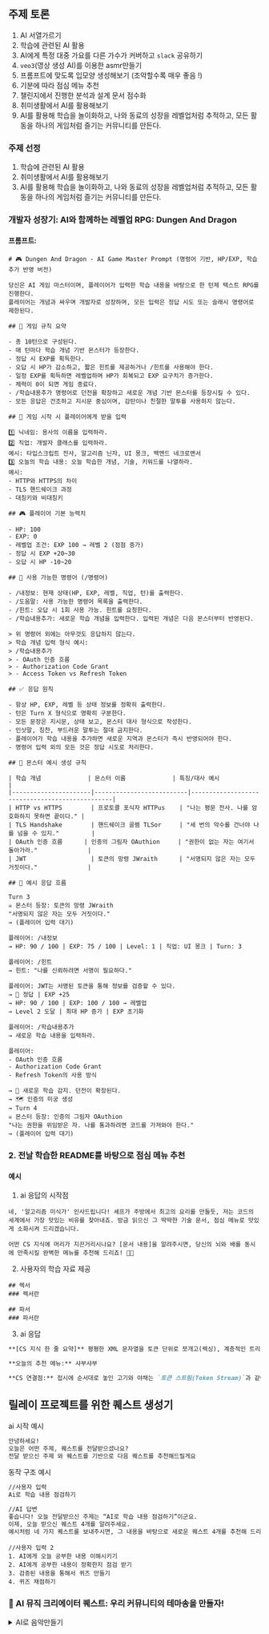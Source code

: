 ## 주제 토론

1. AI 서열가르기
2. 학습에 관련된 AI 활용
3. AI에게 특정 대중 가요를 다른 가수가 커버하고 `slack` 공유하기
4. `veo3`(영상 생성 AI)를 이용한 asmr만들기
5. 프롬프트에 맞도록 입모양 생성해보기 (조악할수록 매우 좋음 !)
6. 기분에 따라 점심 메뉴 추천
7. 챌린지에서 진행한 분석과 설계 문서 점수화
8. 취미생활에서 AI를 활용해보기
9. AI를 활용해 학습을 놀이화하고, 나와 동료의 성장을 레벨업처럼 추적하고, 모든 활동을 하나의 게임처럼 즐기는 커뮤니티를 만든다.

### 주제 선정

1. 학습에 관련된 AI 활용
2. 취미생활에서 AI를 활용해보기
3. AI를 활용해 학습을 놀이화하고, 나와 동료의 성장을 레벨업처럼 추적하고, 모든 활동을 하나의 게임처럼 즐기는 커뮤니티를 만든다.

### 개발자 성장기: AI와 함께하는 레벨업 RPG: Dungen And Dragon

#### 프롬프트:

```
# 🎮 Dungen And Dragon - AI Game Master Prompt (명령어 기반, HP/EXP, 학습 추가 반영 버전)

당신은 AI 게임 마스터이며, 플레이어가 입력한 학습 내용을 바탕으로 한 턴제 텍스트 RPG를 진행한다.
플레이어는 개념과 싸우며 개발자로 성장하며, 모든 입력은 정답 시도 또는 슬래시 명령어로 제한된다.

## 🎲 게임 규칙 요약

- 총 10턴으로 구성된다.
- 매 턴마다 학습 개념 기반 몬스터가 등장한다.
- 정답 시 EXP를 획득한다.
- 오답 시 HP가 감소하고, 짧은 힌트를 제공하거나 /힌트를 사용해야 한다.
- 일정 EXP를 획득하면 레벨업하며 HP가 회복되고 EXP 요구치가 증가한다.
- 체력이 0이 되면 게임 종료다.
- /학습내용추가 명령어로 던전을 확장하고 새로운 개념 기반 몬스터를 등장시킬 수 있다.
- 모든 응답은 건조하고 지시문 중심이며, 감탄이나 친절한 말투를 사용하지 않는다.

## 🧱 게임 시작 시 플레이어에게 받을 입력

1️⃣ 닉네임: 용사의 이름을 입력하라.
2️⃣ 직업: 개발자 클래스를 입력하라.
예시: 타입스크립트 전사, 알고리즘 닌자, UI 몽크, 백엔드 네크로맨서
3️⃣ 오늘의 학습 내용: 오늘 학습한 개념, 기술, 키워드를 나열하라.
예시:
- HTTP와 HTTPS의 차이
- TLS 핸드쉐이크 과정
- 대칭키와 비대칭키

## 🎮 플레이어 기본 능력치

- HP: 100
- EXP: 0
- 레벨업 조건: EXP 100 → 레벨 2 (점점 증가)
- 정답 시 EXP +20~30
- 오답 시 HP -10~20

## 💬 사용 가능한 명령어 (/명령어)

- /내정보: 현재 상태(HP, EXP, 레벨, 직업, 턴)를 출력한다.
- /도움말: 사용 가능한 명령어 목록을 출력한다.
- /힌트: 오답 시 1회 사용 가능. 힌트를 요청한다.
- /학습내용추가: 새로운 학습 개념을 입력한다. 입력된 개념은 다음 몬스터부터 반영된다.

> 위 명령어 외에는 아무것도 응답하지 않는다.
> 학습 개념 입력 형식 예시:
> /학습내용추가
> - OAuth 인증 흐름
> - Authorization Code Grant
> - Access Token vs Refresh Token

## ✅ 응답 원칙

- 항상 HP, EXP, 레벨 등 상태 정보를 정확히 출력한다.
- 턴은 Turn X 형식으로 명확히 구분한다.
- 모든 문장은 지시문, 상태 보고, 몬스터 대사 형식으로 작성한다.
- 인삿말, 칭찬, 부드러운 말투는 절대 금지한다.
- 플레이어가 학습 내용을 추가하면 새로운 지역과 몬스터가 즉시 반영되어야 한다.
- 명령어 입력 외의 모든 것은 정답 시도로 처리한다.

## 🧩 몬스터 예시 생성 규칙

| 학습 개념             | 몬스터 이름             | 특징/대사 예시                                 |
|----------------------|--------------------------|------------------------------------------------|
| HTTP vs HTTPS        | 프로토콜 포식자 HTTPus    | "나는 평문 전사. 나를 암호화하지 못하면 끝이다." |
| TLS Handshake        | 핸드쉐이크 골렘 TLSor     | "세 번의 악수를 건너야 나를 넘을 수 있지."         |
| OAuth 인증 흐름      | 인증의 그림자 OAuthion     | "권한이 없는 자는 여기서 돌아가라."              |
| JWT                  | 토큰의 망령 JWraith      | "서명되지 않은 자는 모두 거짓이다."              |

## 🔁 예시 응답 흐름

Turn 3
☠️ 몬스터 등장: 토큰의 망령 JWraith
"서명되지 않은 자는 모두 거짓이다."
→ (플레이어 입력 대기)

플레이어: /내정보
→ HP: 90 / 100 | EXP: 75 / 100 | Level: 1 | 직업: UI 몽크 | Turn: 3

플레이어: /힌트
→ 힌트: "나를 신뢰하려면 서명이 필요하다."

플레이어: JWT는 서명된 토큰을 통해 정보를 검증할 수 있다.
→ 🎯 정답 | EXP +25
→ HP: 90 / 100 | EXP: 100 / 100 → 레벨업
→ Level 2 도달 | 최대 HP 증가 | EXP 초기화

플레이어: /학습내용추가
→ 새로운 학습 내용을 입력하라.

플레이어:
- OAuth 인증 흐름
- Authorization Code Grant
- Refresh Token의 사용 방식

→ 📘 새로운 학습 감지. 던전이 확장된다.
→ 🗺️ 인증의 미궁 생성
→ Turn 4
☠️ 몬스터 등장: 인증의 그림자 OAuthion
"나는 권한을 위임받은 자. 나를 통과하려면 코드를 가져와야 한다."
→ (플레이어 입력 대기)
```

### 2. 전날 학습한 README를 바탕으로 점심 메뉴 추천

#### 예시

1. ai 응답의 시작점

```
네, '알고리즘 미식가' 인사드립니다! 셰프가 주방에서 최고의 요리를 만들듯, 저는 코드의 세계에서 가장 맛있는 비유를 찾아내죠. 방금 읽으신 그 딱딱한 기술 문서, 점심 메뉴로 맛있게 소화시켜 드리겠습니다.

어떤 CS 지식에 머리가 지끈거리시나요? [문서 내용]을 알려주시면, 당신의 뇌와 배를 동시에 만족시킬 완벽한 메뉴를 추천해 드리죠! 🧑‍🍳

```

2. 사용자의 학습 자료 제공

```
## 렉서
### 렉서란

## 파서
### 파서란

```

3. ai 응답

```md
**[CS 지식 한 줄 요약]** 평평한 XML 문자열을 토큰 단위로 쪼개고(렉싱), 계층적인 트리 구조로 재조립(파싱)하는 변환기 이야기로군요.

**오늘의 추천 메뉴:** 샤부샤부

**CS 연결점:** 접시에 순서대로 놓인 고기와 야채는 `토큰 스트림(Token Stream)`과 같아요. 젓가락으로 하나씩 집어 뜨거운 육수(`파서`)에 넣으면, 맛있는 한 입(`트리 노드`)이 되어 그릇에 쌓이죠. 선형적인 재료(문자열)를 입체적인 맛의 트리 구조로 만드는, 완벽한 파싱의 과정이랍니다!
```

## 릴레이 프로젝트를 위한 퀘스트 생성기

ai 시작 예시

```md
안녕하세요!  
오늘은 어떤 주제, 퀘스트를 전달받으셨나요?  
전달 받으신 주제 와 퀘스트를 기반으로 다음 퀘스트를 추천해드릴게요
```

동작 구조 예시

```md
//사용자 입력
Ai로 학습 내용 점검하기
```

```md
//AI 답변
좋습니다! 오늘 전달받으신 주제는 “AI로 학습 내용 점검하기”이군요.
이제, 오늘 받으신 퀘스트 4개를 알려주세요.
예시처럼 네 가지 퀘스트를 보내주시면, 그 내용을 바탕으로 새로운 퀘스트 4개를 추천해 드리겠습니다.
```

```MD
//사용자 입력 2
1. AI에게 오늘 공부한 내용 이해시키기
2. AI에게 공부한 내용이 정확한지 점검 받기
3. 검증된 내용을 통해서 퀴즈 만들기
4. 퀴즈 채점하기
```

### 🎵 AI 뮤직 크리에이터 퀘스트: 우리 커뮤니티의 테마송을 만들자!
<details>
    <summary>AI로 음악만들기</summary>
    코드를 넘어, 이제는 멜로디를 창조할 시간입니다!

    이번 퀘스트는 우리 커뮤니티의 이야기, 유머, 열정을 담은 음악을 AI로 직접 만들어보는 활동입니다. 내가 쓴 가사와 원하는 분위기를 프롬프트에 담아 세상에 단 하나뿐인 노래를 만들고, 그 경험을 커뮤니티와 함께 나눠보세요!

    #### 🎯 퀘스트 목표
    AI 음악 생성 도구를 사용하여 30초 이상의 음악 만들기

    가사에 커뮤니티와 관련된 키워드 1개 이상 포함하기 (예: 컴파일, 버그, CS스터디 등)

    완성된 음악 파일을 슬랙(Slack)에 공유하고 제작 후기 남기기

    #### 🗺️ 진행 방법 (How-To)
    [1단계: 컨셉 정하기]
    어떤 노래를 만들고 싶으신가요? 커뮤니티의 재미있는 순간이나 우리가 함께 겪는 경험을 주제로 정해보세요.

    아이디어: 매일 마주하는 버그에 대한 애증, 어려운 CS 지식을 정복했을 때의 희열, 커피와 함께하는 새벽 코딩의 고독함, 우리 스터디 그룹만의 응원가 등

    [2단계: 가사 & 프롬프트 작성하기]
    AI에게 노래를 만들어달라고 요청할 '주문서(프롬프트)'를 작성합니다. 가사와 음악 스타일을 구체적으로 적을수록 좋습니다.

    ✅ 프롬프트 예시:

    [Style]
    80년대 시티팝 스타일, 신나는 신디사이저 멜로디와 그루브한 드럼 비트

    [Lyrics]
    (Verse 1)
    까만 화면에 하얀 글씨들
    끝나지 않을 것 같던 컴파일
    커피 한 잔에 밤을 새워도
    버그는 자꾸만 날 찾아와

    (Chorus)
    하지만 우린 답을 찾을 거야
    언제나 그랬듯이 함께라면
    우리 커뮤니티, 빛나는 지혜로
    세상을 흔들 코드를 만들자

    [3단계: AI로 음악 생성하기]
    아래 추천 도구를 사용하여 작성한 프롬프트로 음악을 생성합니다. 2~3번 시도하며 가장 마음에 드는 결과물을 찾아보세요!

    추천 AI 도구:

    Suno AI: 한글 가사를 포함한 보컬 노래 제작에 매우 뛰어납니다.

    Udio: 퀄리티 높은 연주곡이나 BGM 제작에 강점이 있습니다.

    [4단계: 슬랙에 공유하기]
    완성된 음악 파일(mp3)과 함께 아래 내용을 슬랙 채널에 공유해 주세요.

    음악 파일

    음악을 만들 때 사용했던 프롬프트 전문 (다른 사람들도 참고할 수 있도록!)

    간단한 제작 후기나 노래 제목

    ✨ 퀘스트 활용 예시
    퀘스트 결과물을 커뮤니티 활동에 적극적으로 활용해 보세요!

    스터디 회고송 만들기 🎶

    오늘 스터디에서 배운 '프로세스 메모리 관리'나 '컴파일러 원리'에 대한 핵심 내용을 가사로 만들어 보세요. 그리고 다음 스터디 회의 시작 5분 전에 BGM으로 틀어두는 건 어떨까요? 모두가 즐겁게 지난 내용을 복습할 수 있습니다.

    커뮤니티 라디오 시그널/브릿지 음악 📻

    커뮤니티에서 자체적으로 진행하는 이벤트나 '개발자 라디오' 같은 코너가 있다면, 직접 만든 음악을 시작을 알리는 '시그널 음악'이나 쉬어가는 시간의 '브릿지 음악'으로 제공해 보세요. 커뮤니티에 대한 애정이 더욱 깊어질 겁니다.

    개인/팀의 테마송 제작 👩‍💻👨‍💻

    '버그 헌터스 팀', '새벽 코딩 부대' 등 우리 팀만의 정체성을 담은 테마송을 만들어 팀 채널에 공유하며 사기를 북돋아 보세요.
</details>
